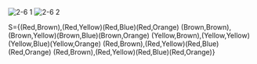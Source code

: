 ![2-6 1](https://github.com/user-attachments/assets/bd31785e-a620-4a3a-8ec1-a0ee9703da59)
![2-6 2](https://github.com/user-attachments/assets/a672cc56-d737-45d0-a982-750b0ce43f17)

S={(Red,Brown),(Red,Yellow)(Red,Blue)(Red,Orange)
(Brown,Brown),(Brown,Yellow)(Brown,Blue)(Brown,Orange)
(Yellow,Brown),(Yellow,Yellow)(Yellow,Blue)(Yellow,Orange)
(Red,Brown),(Red,Yellow)(Red,Blue)(Red,Orange)
(Red,Brown),(Red,Yellow)(Red,Blue)(Red,Orange)}
